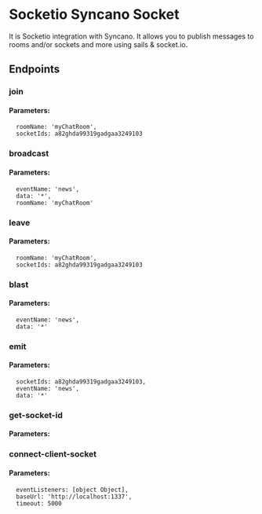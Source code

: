 # Socketio Syncano Socket

It is Socketio integration with Syncano. It allows you to publish messages to rooms and/or sockets and more using sails & socket.io.

## Endpoints

### join

#### Parameters:

      roomName: 'myChatRoom',
      socketIds: a82ghda99319gadgaa3249103


### broadcast

#### Parameters:

      eventName: 'news',
      data: '*',
      roomName: 'myChatRoom'


### leave

#### Parameters:

      roomName: 'myChatRoom',
      socketIds: a82ghda99319gadgaa3249103


### blast

#### Parameters:

      eventName: 'news',
      data: '*'


### emit

#### Parameters:

      socketIds: a82ghda99319gadgaa3249103,
      eventName: 'news',
      data: '*'


### get-socket-id

#### Parameters:



### connect-client-socket

#### Parameters:

      eventListeners: [object Object],
      baseUrl: 'http://localhost:1337',
      timeout: 5000

